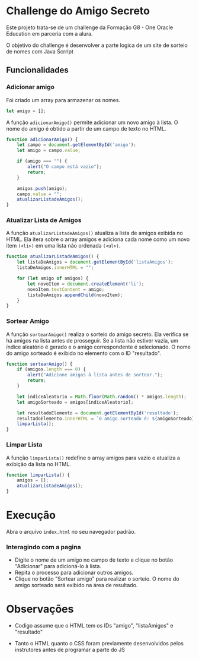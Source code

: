 # Challenge do Amigo Secreto

Este projeto trata-se de um challenge da Formação G8 - One Oracle Education em parceria com a alura.

O objetivo do challenge é desenvolver a parte logica de um site de sorteio de nomes com Java Scrript

## Funcionalidades

### Adicionar amigo

Foi criado um array para armazenar os nomes.
```javascript
let amigo = [];
````
A função `adicionarAmigo()` permite adicionar um novo amigo à lista. O nome do amigo é obtido a partir de um campo de texto no HTML.

```javascript
function adicionarAmigo() {
    let campo = document.getElementById('amigo');
    let amigo = campo.value;

    if (amigo === "") {
        alert("O campo está vazio");
        return;
    }

    amigos.push(amigo);
    campo.value = "";
    atualizarListadeAmigos();
}
````
### Atualizar Lista de Amigos

A função `atualizarListadeAmigos()` atualiza a lista de amigos exibida no HTML. Ela itera sobre o array amigos e adiciona cada nome como um novo item `(<li>)` em uma lista não ordenada `(<ul>)`.

````javaScript
function atualizarListadeAmigos() {
    let listaDeAmigos = document.getElementById('listaAmigos');
    listaDeAmigos.innerHTML = "";

    for (let amigo of amigos) {
        let novoItem = document.createElement('li');
        novoItem.textContent = amigo;
        listaDeAmigos.appendChild(novoItem);
    }
}
````
### Sortear Amigo

A função `sortearAmigo()` realiza o sorteio do amigo secreto. Ela verifica se há amigos na lista antes de prosseguir. Se a lista não estiver vazia, um índice aleatório é gerado e o amigo correspondente é selecionado. O nome do amigo sorteado é exibido no elemento com o ID "resultado".

````javaScript
function sortearAmigo() {
    if (amigos.length === 0) {
        alert("Adicione amigos à lista antes de sortear.");
        return;
    }

    let indiceAleatorio = Math.floor(Math.random() * amigos.length);
    let amigoSorteado = amigos[indiceAleatorio];

    let resultadoElemento = document.getElementById('resultado');
    resultadoElemento.innerHTML = `O amigo sorteado é: ${amigoSorteado}`;
    limparLista();
}
````
### Limpar Lista

A função `limparLista()` redefine o array amigos para vazio e atualiza a exibição da lista no HTML.

```javaScript
function limparLista() {
    amigos = [];
    atualizarListadeAmigos();
}
````

# Execução

Abra o arquivo ``index.html`` no seu navegador padrão.

### Interagindo com a pagina

* Digite o nome de um amigo no campo de texto e clique no botão "Adicionar" para adicioná-lo à lista.
* Repita o processo para adicionar outros amigos.
* Clique no botão "Sortear amigo" para realizar o sorteio. O nome do amigo sorteado será exibido na área de resultado.

# Observações

+ Codigo assume que o HTML tem os IDs "amigo", "listaAmigos" e "resultado"
* Tanto o HTML quanto o CSS foram previamente desenvolvidos pelos instrutores antes de programar a parte do JS
